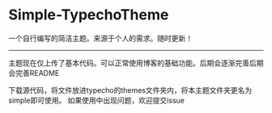 # Simple-TypechoTheme
一个自行编写的简洁主题。来源于个人的需求。随时更新！

---

主题现在仅上传了基本代码。可以正常使用博客的基础功能。后期会逐渐完善后期会完善README

下载源代码，将文件放进typecho的themes文件夹内，将本主题文件夹更名为simple即可使用。
如果使用中出现问题，欢迎提交issue
